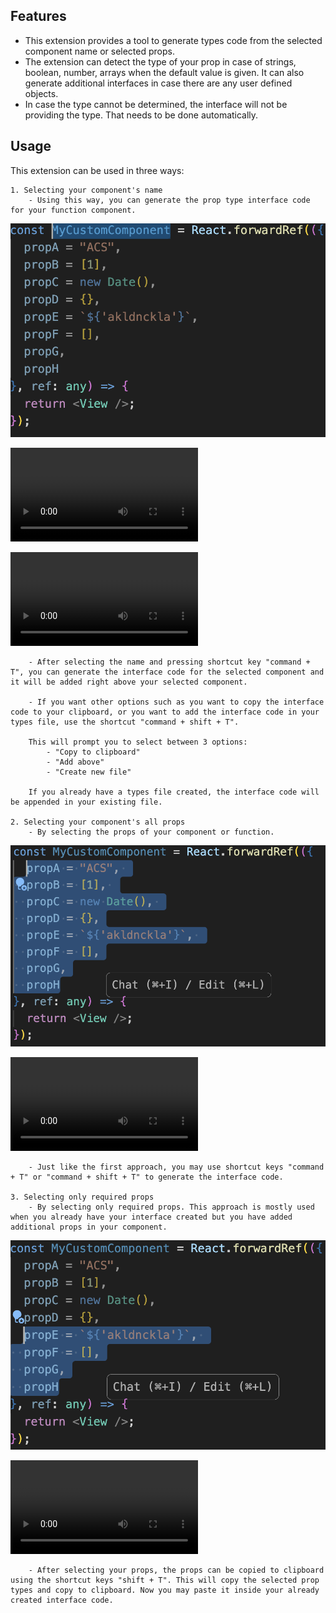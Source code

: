## Features
- This extension provides a tool to generate types code from the selected component name or selected props.
- The extension can detect the type of your prop in case of strings, boolean, number, arrays when the default value is given. It can also generate additional interfaces in case there are any user defined objects.
- In case the type cannot be determined, the interface will not be providing the type. That needs to be done automatically.

## Usage
This extension can be used in three ways:

    1. Selecting your component's name
        - Using this way, you can generate the prop type interface code for your function component.
![Image Description](https://github.com/kunjalsoni-simformsolutions/typesgenerator/blob/main/images/image1.png?raw=true)

![Image Description](https://github.com/kunjalsoni-simformsolutions/typesgenerator/blob/main/images/Video1.mov?raw=true)

![Image Description](https://github.com/kunjalsoni-simformsolutions/typesgenerator/blob/main/images/Video2.mov?raw=true)

        - After selecting the name and pressing shortcut key "command + T", you can generate the interface code for the selected component and it will be added right above your selected component.
        
        - If you want other options such as you want to copy the interface code to your clipboard, or you want to add the interface code in your types file, use the shortcut "command + shift + T". 
        
        This will prompt you to select between 3 options:
            - "Copy to clipboard"
            - "Add above"
            - "Create new file"

        If you already have a types file created, the interface code will be appended in your existing file.

    2. Selecting your component's all props
        - By selecting the props of your component or function.
![Image Description](https://github.com/kunjalsoni-simformsolutions/typesgenerator/blob/main/images/image2.png?raw=true)

![Image Description](https://github.com/kunjalsoni-simformsolutions/typesgenerator/blob/main/images/Video3.mov?raw=true)

        - Just like the first approach, you may use shortcut keys "command + T" or "command + shift + T" to generate the interface code.

    3. Selecting only required props
        - By selecting only required props. This approach is mostly used when you already have your interface created but you have added additional props in your component.
        
![Image Description](https://github.com/kunjalsoni-simformsolutions/typesgenerator/blob/main/images/image3.png?raw=true)

![Image Description](https://github.com/kunjalsoni-simformsolutions/typesgenerator/blob/main/images/Video4.mov?raw=true)

        - After selecting your props, the props can be copied to clipboard using the shortcut keys "shift + T". This will copy the selected prop types and copy to clipboard. Now you may paste it inside your already created interface code.


